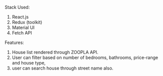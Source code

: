 Stack Used:
1. React.js
2. Redux (toolkit)
3. Material UI
4. Fetch API

Features:
1. House list rendered through ZOOPLA API.
2. User can filter based on number of bedrooms, bathrooms, price-range and house type,
3. user can search house through street name also.
